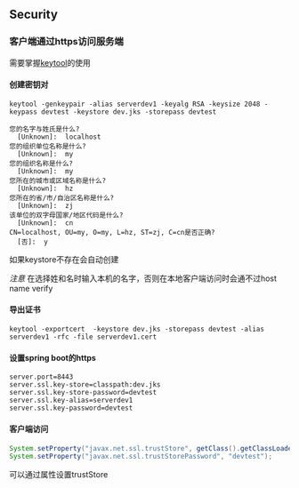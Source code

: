 ## Security

### 客户端通过https访问服务端
需要掌握[keytool](https://docs.oracle.com/cd/E19509-01/820-3503/jcapsconfssls_intro/index.html)的使用

#### 创建密钥对
```
keytool -genkeypair -alias serverdev1 -keyalg RSA -keysize 2048 -keypass devtest -keystore dev.jks -storepass devtest

您的名字与姓氏是什么?
  [Unknown]:  localhost
您的组织单位名称是什么?
  [Unknown]:  my
您的组织名称是什么?
  [Unknown]:  my
您所在的城市或区域名称是什么?
  [Unknown]:  hz
您所在的省/市/自治区名称是什么?
  [Unknown]:  zj
该单位的双字母国家/地区代码是什么?
  [Unknown]:  cn
CN=localhost, OU=my, O=my, L=hz, ST=zj, C=cn是否正确?
  [否]:  y
```
如果keystore不存在会自动创建

*注意* 在选择姓和名时输入本机的名字，否则在本地客户端访问时会通不过host name verify

#### 导出证书
```
keytool -exportcert  -keystore dev.jks -storepass devtest -alias serverdev1 -rfc -file serverdev1.cert
```

#### 设置spring boot的https
```
server.port=8443
server.ssl.key-store=classpath:dev.jks
server.ssl.key-store-password=devtest
server.ssl.key-alias=serverdev1
server.ssl.key-password=devtest
```

#### 客户端访问
```java
System.setProperty("javax.net.ssl.trustStore", getClass().getClassLoader().getResource("dev.jks").getPath());
System.setProperty("javax.net.ssl.trustStorePassword", "devtest");
```
可以通过属性设置trustStore